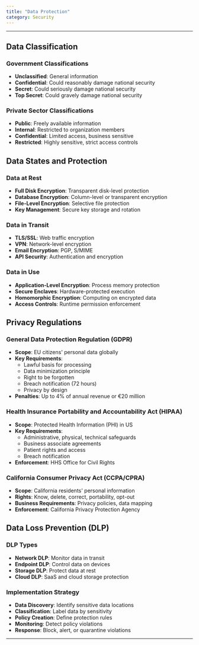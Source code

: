 ```yaml
---
title: "Data Protection"
category: Security
---
```


---

## Data Classification

### Government Classifications
- **Unclassified**: General information
- **Confidential**: Could reasonably damage national security
- **Secret**: Could seriously damage national security
- **Top Secret**: Could gravely damage national security

### Private Sector Classifications
- **Public**: Freely available information
- **Internal**: Restricted to organization members
- **Confidential**: Limited access, business sensitive
- **Restricted**: Highly sensitive, strict access controls

## Data States and Protection

### Data at Rest
- **Full Disk Encryption**: Transparent disk-level protection
- **Database Encryption**: Column-level or transparent encryption
- **File-Level Encryption**: Selective file protection
- **Key Management**: Secure key storage and rotation

### Data in Transit
- **TLS/SSL**: Web traffic encryption
- **VPN**: Network-level encryption
- **Email Encryption**: PGP, S/MIME
- **API Security**: Authentication and encryption

### Data in Use
- **Application-Level Encryption**: Process memory protection
- **Secure Enclaves**: Hardware-protected execution
- **Homomorphic Encryption**: Computing on encrypted data
- **Access Controls**: Runtime permission enforcement

## Privacy Regulations

### General Data Protection Regulation (GDPR)
- **Scope**: EU citizens' personal data globally
- **Key Requirements**:
  - Lawful basis for processing
  - Data minimization principle
  - Right to be forgotten
  - Breach notification (72 hours)
  - Privacy by design
- **Penalties**: Up to 4% of annual revenue or €20 million

### Health Insurance Portability and Accountability Act (HIPAA)
- **Scope**: Protected Health Information (PHI) in US
- **Key Requirements**:
  - Administrative, physical, technical safeguards
  - Business associate agreements
  - Patient rights and access
  - Breach notification
- **Enforcement**: HHS Office for Civil Rights

### California Consumer Privacy Act (CCPA/CPRA)
- **Scope**: California residents' personal information
- **Rights**: Know, delete, correct, portability, opt-out
- **Business Requirements**: Privacy policies, data mapping
- **Enforcement**: California Privacy Protection Agency

## Data Loss Prevention (DLP)

### DLP Types
- **Network DLP**: Monitor data in transit
- **Endpoint DLP**: Control data on devices
- **Storage DLP**: Protect data at rest
- **Cloud DLP**: SaaS and cloud storage protection

### Implementation Strategy
- **Data Discovery**: Identify sensitive data locations
- **Classification**: Label data by sensitivity
- **Policy Creation**: Define protection rules
- **Monitoring**: Detect policy violations
- **Response**: Block, alert, or quarantine violations

---